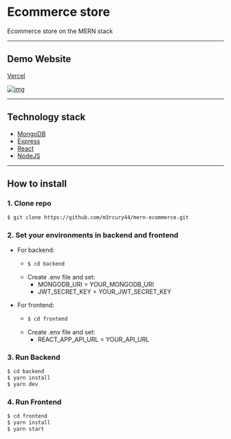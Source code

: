 # Ecommerce store

Ecommerce store on the MERN stack

---

## Demo Website

[Vercel](https://mern-ecommerce-cool.vercel.app)

[![img](https://i.imgur.com/LHS9McK.png)](https://mern-ecommerce-cool.vercel.app)

---

## Technology stack

* [MongoDB](https://www.mongodb.com)
* [Express](https://expressjs.com)
* [React](https://react.dev)
* [NodeJS](https://nodejs.org/en)

---

## How to install

### 1. Clone repo

```bash
$ git clone https://github.com/m3rcury44/mern-ecommerce.git
```
### 2. Set your environments in backend and frontend

* For backend:
    * ```bash
      $ cd backend
      ```
    * Create .env file and set:
      * MONGODB_URI = YOUR_MONGODB_URI
      *  JWT_SECRET_KEY = YOUR_JWT_SECRET_KEY

* For frontend:
    * ```bash
      $ cd frontend
      ```
  * Create .env file and set:
    *  REACT_APP_API_URL = YOUR_API_URL

### 3. Run Backend

```bash
$ cd backend
$ yarn install
$ yarn dev
```

### 4. Run Frontend

```bash
$ cd frontend
$ yarn install
$ yarn start
```
